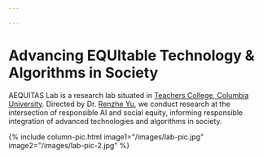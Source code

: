 ```yaml
---

---
```


# **A**dvancing **EQUI**table **T**echnology & **A**lgorithms in **S**ociety

AEQUITAS Lab is a research lab situated in [Teachers College, Columbia University](https://www.tc.columbia.edu/). Directed by Dr. [Renzhe Yu](https://renzheyu.com), we conduct research at the intersection of responsible AI and social equity, informing responsible integration of advanced technologies and algorithms in society.

{% include column-pic.html 
   image1="/images/lab-pic.jpg"
   image2="/images/lab-pic-2.jpg"
%}